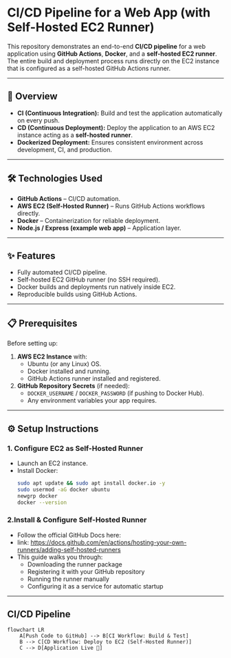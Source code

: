 # CI/CD Pipeline for a Web App (with Self-Hosted EC2 Runner)

This repository demonstrates an end-to-end **CI/CD pipeline** for a web application using **GitHub Actions**, **Docker**, and a **self-hosted EC2 runner**.  
The entire build and deployment process runs directly on the EC2 instance that is configured as a self-hosted GitHub Actions runner.

---

## 🚀 Overview
- **CI (Continuous Integration):** Build and test the application automatically on every push.
- **CD (Continuous Deployment):** Deploy the application to an AWS EC2 instance acting as a **self-hosted runner**.
- **Dockerized Deployment:** Ensures consistent environment across development, CI, and production.

---

## 🛠️ Technologies Used
- **GitHub Actions** – CI/CD automation.
- **AWS EC2 (Self-Hosted Runner)** – Runs GitHub Actions workflows directly.
- **Docker** – Containerization for reliable deployment.
- **Node.js / Express (example web app)** – Application layer.

---

## ✨ Features
- Fully automated CI/CD pipeline.
- Self-hosted EC2 GitHub runner (no SSH required).
- Docker builds and deployments run natively inside EC2.
- Reproducible builds using GitHub Actions.

---

## 📋 Prerequisites
Before setting up:
1. **AWS EC2 Instance** with:
   - Ubuntu (or any Linux) OS.
   - Docker installed and running.
   - GitHub Actions runner installed and registered.
2. **GitHub Repository Secrets** (if needed):
   - `DOCKER_USERNAME` / `DOCKER_PASSWORD` (if pushing to Docker Hub).
   - Any environment variables your app requires.

---

## ⚙️ Setup Instructions

### 1. Configure EC2 as Self-Hosted Runner
- Launch an EC2 instance.
- Install Docker:
  ```bash
  sudo apt update && sudo apt install docker.io -y
  sudo usermod -aG docker ubuntu
  newgrp docker
  docker --version
### 2.Install & Configure Self-Hosted Runner
- Follow the official GitHub Docs here:
- link: https://docs.github.com/en/actions/hosting-your-own-runners/adding-self-hosted-runners
- This guide walks you through:
    - Downloading the runner package
    - Registering it with your GitHub repository
    - Running the runner manually
    - Configuring it as a service for automatic startup

---

## CI/CD Pipeline

```mermaid
flowchart LR
    A[Push Code to GitHub] --> B[CI Workflow: Build & Test]
    B --> C[CD Workflow: Deploy to EC2 (Self-Hosted Runner)]
    C --> D[Application Live 🚀]